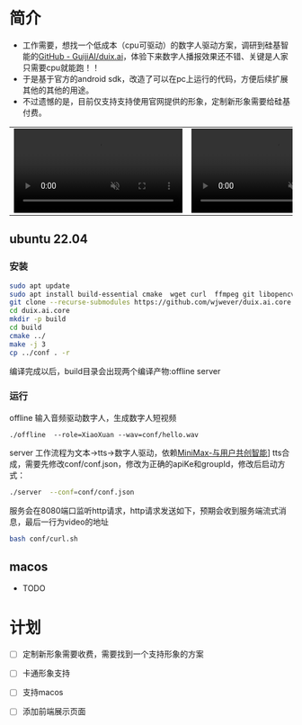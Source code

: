 # 简介
* 工作需要，想找一个低成本（cpu可驱动）的数字人驱动方案，调研到硅基智能的[GitHub - GuijiAI/duix.ai](https://github.com/GuijiAI/duix.ai)，体验下来数字人播报效果还不错、关键是人家只需要cpu就能跑！！
* 于是基于官方的android sdk，改造了可以在pc上运行的代码，方便后续扩展其他的其他的用途。
* 不过遗憾的是，目前仅支持支持使用官网提供的形象，定制新形象需要给硅基付费。


<table class="center">
    
<tr>
    <td width=50% style="border: none">
        <video controls loop src="https://github.com/user-attachments/assets/fc45527c-1014-4d2e-afde-cd5123e3bb9f" muted="false"></video>
    </td>
    <td width=50% style="border: none">
        <video controls loop src="https://github.com/user-attachments/assets/556f4e7f-5191-49eb-bc39-6bf8c991d7fd" muted="false"></video>
    </td>
</tr>

</table>


## ubuntu 22.04

### 安装

```bash
sudo apt update
sudo apt install build-essential cmake  wget curl  ffmpeg git libopencv-dev libcurl4-openssl-dev
git clone --recurse-submodules https://github.com/wjwever/duix.ai.core.git 
cd duix.ai.core
mkdir -p build
cd build
cmake ../
make -j 3
cp ../conf . -r
```

编译完成以后，build目录会出现两个编译产物:offline server

### 运行

offline 输入音频驱动数字人，生成数字人短视频

```
./offline  --role=XiaoXuan --wav=conf/hello.wav
```

server 工作流程为文本->tts->数字人驱动，依赖[MiniMax-与用户共创智能](https://platform.minimaxi.com/document/T2A%20V2?key=66719005a427f0c8a5701643)] tts合成，需要先修改conf/conf.json，修改为正确的apiKe和groupId，修改后启动方式：

```bash
./server  --conf=conf/conf.json
```

服务会在8080端口监听http请求，http请求发送如下，预期会收到服务端流式消息，最后一行为video的地址

```bash
bash conf/curl.sh
```

## macos

* TODO

# 计划

- [ ] 定制新形象需要收费，需要找到一个支持形象的方案
- [ ] 卡通形象支持
- [ ] 支持macos
- [ ] 添加前端展示页面

